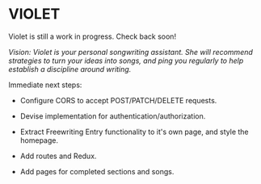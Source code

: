 # VIOLET


Violet is still a work in progress. Check back soon! 

_Vision: Violet is your personal songwriting assistant. She will recommend strategies to turn your ideas into songs, and ping you regularly to help establish a discipline around writing._

Immediate next steps: 

* Configure CORS to accept POST/PATCH/DELETE requests.

* Devise implementation for authentication/authorization.

* Extract Freewriting Entry functionality to it's own page, and style the homepage.

* Add routes and Redux.

* Add pages for completed sections and songs.
